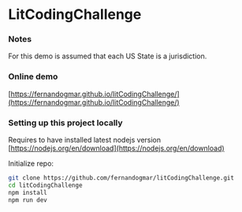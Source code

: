 # LitCodingChallenge

### Notes
 For this demo is assumed that each US State is a jurisdiction.

### Online demo
  [https://fernandogmar.github.io/litCodingChallenge/](https://fernandogmar.github.io/litCodingChallenge/)

### Setting up this project locally

Requires to have installed latest nodejs version [https://nodejs.org/en/download](https://nodejs.org/en/download)

Initialize repo:

```sh
git clone https://github.com/fernandogmar/litCodingChallenge.git
cd litCodingChallenge
npm install
npm run dev
```
